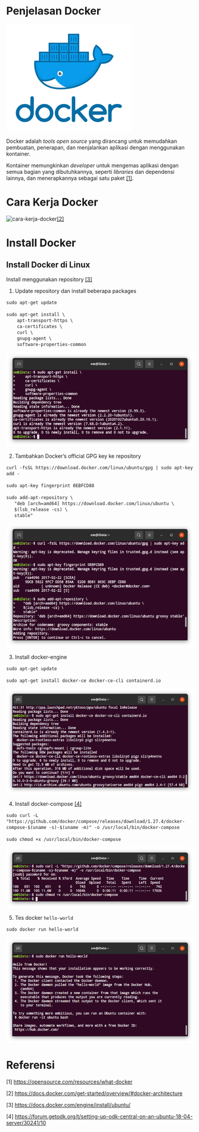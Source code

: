 # Penjelasan Docker
![logo-docker](./img/logo-docker.png)


Docker adalah *tools open source* yang dirancang untuk memudahkan pembuatan, penerapan, dan menjalankan aplikasi dengan menggunakan kontainer.

Kontainer memungkinkan *developer* untuk mengemas aplikasi dengan semua bagian yang dibutuhkannya, seperti *libraries* dan dependensi lainnya, dan menerapkannya sebagai satu paket [[1]](#1).

# Cara Kerja Docker
![cara-kerja-docker](https://docs.docker.com/engine/images/architecture.svg)[[2]](#2)

# Install Docker
## Install Docker di Linux

Install menggunakan repository [[3]](#3)

1. Update repository dan install beberapa packages

```
sudo apt-get update

sudo apt-get install \
    apt-transport-https \
    ca-certificates \
    curl \
    gnupg-agent \
    software-properties-common
```
![install-docker-1](./img/install-docker-1.png)

2. Tambahkan Docker’s official GPG key ke repository

```
curl -fsSL https://download.docker.com/linux/ubuntu/gpg | sudo apt-key add -

sudo apt-key fingerprint 0EBFCD88

sudo add-apt-repository \
   "deb [arch=amd64] https://download.docker.com/linux/ubuntu \
   $(lsb_release -cs) \
   stable"

```
![install-docker-2](./img/install-docker-2.png)

3. Install docker-engine

```
sudo apt-get update

sudo apt-get install docker-ce docker-ce-cli containerd.io
```

![install-docker-3](./img/install-docker-3.png)

4. Install docker-compose [[4]](#4)

```
sudo curl -L "https://github.com/docker/compose/releases/download/1.27.4/docker-compose-$(uname -s)-$(uname -m)" -o /usr/local/bin/docker-compose

sudo chmod +x /usr/local/bin/docker-compose
```

![install-docker-4](./img/install-docker-4.png)

5. Tes docker `hello-world`

```
sudo docker run hello-world
```
![install-docker-5](./img/install-docker-5.png)


# Referensi
<a id="1">[1]</a> 
https://opensource.com/resources/what-docker

<a id="2">[2]</a> 
https://docs.docker.com/get-started/overview/#docker-architecture

<a id="3">[3]</a> 
https://docs.docker.com/engine/install/ubuntu/

<a id="4">[4]</a>
https://forum.getodk.org/t/setting-up-odk-central-on-an-ubuntu-18-04-server/30241/10